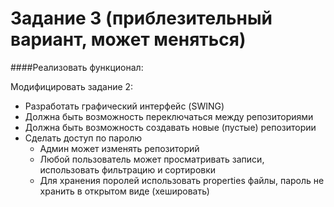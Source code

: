 # Задание 3 (приблезительный вариант, может меняться)

####Реализовать функционал:

Модифицировать задание 2:

* Разработать графический интерфейс (SWING)
* Должна быть возможность переключаться между репозиториями
* Должна быть возможность создавать новые (пустые) репозитории
* Сделать доступ по паролю
  * Админ может изменять репозиторий
  * Любой пользователь может просматривать записи, использовать фильтрацию и сортировки
  * Для хранения поролей использовать properties файлы, пароль не хранить в открытом виде (хешировать)